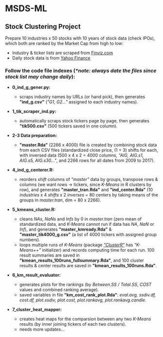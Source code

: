 # MSDS-ML
## Stock Clustering Project
Prepare 10 industries x 50 stocks with 10 years of stock data (check IPOs), which both are ranked by the Market Cap from high to low:
- Industry & ticker lists are scraped from [Finviz.com](https://www.finviz.com) 
- Daily stock data is from [Yahoo Finance](https://finance.yahoo.com/) 

### Follow the code file indexes (*\*note: always date the files since stock list may change daily*):
- **0_ind_g_gener.py:**
  - scraps industry names by URLs (or hand pick), then generates **"ind_g.csv"** (*"G1, G2..."* assigned to each industry names).

- **1_tik_scraper_ind.py:**
  - automatically scraps stock tickers page by page, then generates **"tik500.csv"** (500 tickers saved in one column).

- **2-3 Data preparation:**
  - **"master.Rda"** (2266 x 4000) file is created by combining stock data from each CSV files (standardized close price, (1 + 3) shifts for each, with inversed data (500 x 4 x 2 = 4000 columns, *"AIG, AIG.s1, AIG.s5, AIG.s30..."*, and 2266 rows for all dates from 2009 to 2017).

- **4_ind_g_centerer.R:**
  - reorders *shift* columns of *"master"* data by groups, transpose rows & columns (we want rows -> tickers, since *K-Means* in R clusters by row), and generates **"master_tran.Rda"** and **"ind_center.Rda"** (10 *industries* x 4 *shifts* x 2 *inverses* = 80 centers by taking means of the groups in *master.tran*, dim = 80 x 2266).

- **5_kmeans_cluster.R:**
  - cleans *NAs*, *NaNs* and *Infs* by 0 in *master.tran* (zero mean of standardized data, and *K-Means* cannot run if data has *NA*, *NaN* or *Inf*), and generates **"master_kmready.Rda"** & **"master_tik4000_g.csv"** (a list of 4000 tickers with assigned group numbers).
  - loops multiple runs of *K-Means* (package [*"ClusterR"*](https://cran.r-project.org/web/packages/ClusterR/ClusterR.pdf) has *"K-Means++"* initializer) and records computing time for each run. 100 result summaries are saved in **"kmean_results_100runs_fullsummary.Rda"**, and 100 cluster results & center results are saved in **"kmean_results_100runs.Rda"**.

- **6_km_result_evaluator:**  
  - generates plots for the rankings (by *Between.SS / Total.SS*, *COST* values and combined ranking average).
  - saved variables in file **"km_cost_rank_plot.Rda"**: *eval.avg, ssdiv.df, cost.df, plot.ssdiv, plot.cost, plot.rankavg, plot.rankavg.candle.*
  
- **7_cluster_heat_mapper:** 
  - creates heat maps for the comparsion between any two *K-Means* results (by inner joining tickers of each two clusters).
  - needs more updates...
  

